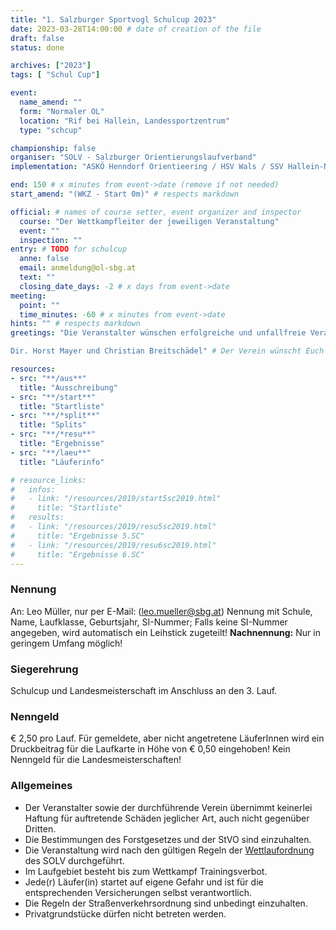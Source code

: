 ```yaml
---
title: "1. Salzburger Sportvogl Schulcup 2023"
date: 2023-03-28T14:00:00 # date of creation of the file
draft: false
status: done

archives: ["2023"]
tags: [ "Schul Cup"]

event:
  name_amend: ""
  form: "Normaler OL"
  location: "Rif bei Hallein, Landessportzentrum"
  type: "schcup"

championship: false
organiser: "SOLV - Salzburger Orientierungslaufverband"
implementation: "ASKÖ Henndorf Orientieering / HSV Wals / SSV Hallein-Neualm / BIB!" # remove one of the 3 options

end: 150 # x minutes from event->date (remove if not needed)
start_amend: "(WKZ - Start 0m)" # respects markdown

official: # names of course setter, event organizer and inspector
  course: "Der Wettkampfleiter der jeweiligen Veranstaltung"
  event: ""
  inspection: ""
entry: # TODO for schulcup
  anne: false
  email: anmeldung@ol-sbg.at
  text: ""
  closing_date_days: -2 # x days from event->date
meeting:
  point: ""
  time_minutes: -60 # x minutes from event->date
hints: "" # respects markdown
greetings: "Die Veranstalter wünschen erfolgreiche und unfallfreie Veranstaltungen

Dir. Horst Mayer und Christian Breitschädel" # Der Verein wünscht Euch ...

resources:
- src: "**/aus**"
  title: "Ausschreibung"
- src: "**/start**"
  title: "Startliste"
- src: "**/*split**"
  title: "Splits"
- src: "**/*resu**"
  title: "Ergebnisse"
- src: "**/laeu**"
  title: "Läuferinfo"

# resource_links:
#   infos:
#   - link: "/resources/2019/start5sc2019.html"
#     title: "Startliste"
#   results:
#   - link: "/resources/2019/resu5sc2019.html"
#     title: "Ergebnisse 5.SC"
#   - link: "/resources/2019/resu6sc2019.html"
#     title: "Ergebnisse 6.SC"
---
```


### Nennung

An: Leo Müller, nur per E-Mail: (leo.mueller@sbg.at)
Nennung mit Schule, Name, Laufklasse, Geburtsjahr, SI-Nummer;
Falls keine SI-Nummer angegeben, wird automatisch ein Leihstick zugeteilt!
**Nachnennung:** Nur in geringem Umfang möglich!

### Siegerehrung

Schulcup und Landesmeisterschaft im Anschluss an den 3. Lauf.

### Nenngeld

€ 2,50 pro Lauf. Für gemeldete, aber nicht angetretene LäuferInnen wird ein Druckbeitrag für die Laufkarte in Höhe von € 0,50 eingehoben!
Kein Nenngeld für die Landesmeisterschaften!

### Allgemeines

- Der Veranstalter sowie der durchführende Verein übernimmt keinerlei Haftung für auftretende Schäden jeglicher Art, auch nicht gegenüber Dritten.
- Die Bestimmungen des Forstgesetzes und der StVO sind einzuhalten.
- Die Veranstaltung wird nach den gültigen Regeln der [Wettlaufordnung](../../wettlaufordnung) des SOLV durchgeführt.
- Im Laufgebiet besteht bis zum Wettkampf Trainingsverbot.
- Jede\(r) Läufer(in) startet auf eigene Gefahr und ist für die entsprechenden Versicherungen selbst verantwortlich.
- Die Regeln der Straßenverkehrsordnung sind unbedingt einzuhalten.
- Privatgrundstücke dürfen nicht betreten werden.
